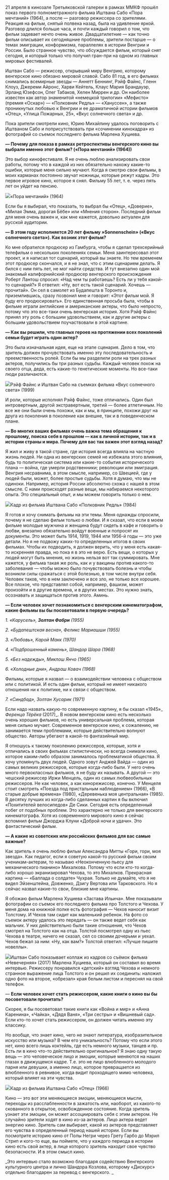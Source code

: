 21 апреля в кинозале Третьяковской галереи в рамках ММКФ прошёл показ первого полнометражного фильма Иштвана Сабо «Пора мечтаний» (1964), а после — разговор режиссера со зрителями. Реакция на фильм, снятый полвека назад, была на удивление яркой. Разговор длился больше часа, и почти каждый говорил о том, что фильм задевает нечто очень живое. Двадцатилетние — как точно фильм описывает их сегодняшние проблемы, зрители постарше — о темах эмиграции, конформизма, параллелях в истории Венгрии и России. Было странное чувство, что обсуждается фильм, который снят сегодня, и который только что получил гран-при на одном из главных мировых фестивалей.

Иштван Сабо — режиссер, открывший миру Венгрию, которому венгерское кино обязано мировой славой. Сабо 81 год, в его фильмах снимались всемирные звезды — Аннетт Беннинг, Рэйф Файнс, Гленн Клоуз, Джереми Айронс, Харви Кейтель, Клаус Мария Брандауэр, Эрланд Юзефсон, Олег Табаков, Хелен Миррен и др. Он наиболее известен как автор знаменитой «немецкой трилогии» «Мефисто» (премия «Оскар») — «Полковник Редль» — «Хануссен», а также проникнутых любовью к Венгрии и ее драматичной истории фильмов «Отец», «Улица Пожарных, 25», «Вкус солнечного света» и др[‌](#).

Пока зрители смотрели кино, Юрию Михайлину удалось поговорить с Иштваном Сабо и поприсутствовать при «сочинении кинокадра» из фотографий со съемок последнего фильма Марлена Хуциева.

**— Почему для показа в рамках ретроспективы венгерского кино вы выбрали именно этот фильм? («Пора мечтаний» (1964))**

Это выбор кинофестиваля. Я не очень люблю анализировать свои работы, потому что в каждой из них обязательно нахожу какие-то ошибки, которые меня сильно мучают. Когда я смотрю свои фильмы, в моих карманах постоянно звучат ножницы, которые режут кадры. Это первое игровое кино, которое я снял. Фильму 55 лет, т. е. через пять лет он уйдет на пенсию.   


![](https://assets.discours.io/unsafe/900x/production/image/36029f60-6cb6-11e9-9137-393c40feadba.jpg)«Пора мечтаний» (1964)

Если бы я выбирал, что показать, то выбрал бы «Отец», «Доверие», «Милая Эмма, дорогая Бёбе» или «Мнения сторон». Последний фильм для меня очень важен и, как мне кажется, довольно актуален для русской аудитории.   


**— В этом году исполняется 20 лет фильму »Sonnenschein» («Вкус солнечного света»). Как возник этот фильм?**

Ко мне обратился продюсер из Гамбурга, чтобы я сделал трехсерийный телефильм о нескольких поколениях семьи. Меня заинтересовал этот проект, и я написал тот сценарий, который вы знаете. Но тем временем этот продюсер скончался, и я не знал, что с этим сценарием делать. Я бился с ним пять лет, не мог найти средства. И тут внезапно один мой знакомый калифорнийский продюсер венгерского происхождения Роберт Лантош спросил: «Над чем ты работаешь? Есть ли у тебя какой-то сценарий?» Я ответил: «Ну, вот есть такой сценарий. Хочешь — прочитай». Он сел в самолет из Будапешта в Торонто и, приземлившись, сразу позвонил мне и говорит: «Этот фильм мой. Я буду его продюсировать». Его единственная просьба была, чтобы в фильме играли английские и американские актеры, что было непросто, потому что это все-таки очень венгерская история. Хотя Рэйф Файнс принял эту роль с большим удовольствием, как и другие актеры с большим удовольствием поучаствовали в этой картине.

**— Как вы решили, что главных героев на протяжении всех поколений семьи будет играть один актер?**

Это была изначальная идея, еще на этапе сценария. Дело в том, что зритель должен прочувствовать именно эту последовательность и преемственность ролей. Если бы мы разделили роли на трех разных актеров, получились бы три разных судьбы. Каждый человек похож на своего отца, деда, есть какие-то генетические моменты. Но все-таки люди различаются. 

![](https://assets.discours.io/unsafe/900x/production/image/af249a10-6cb6-11e9-9137-393c40feadba.jpg)Рэйф Файнс и Иштван Сабо на съемках фильма «Вкус солнечного света» (1999)

И роли, которые исполнял Рэйф Файнс, тоже отличались. Один был интровертным, другой экстравертным, третий — более атлетичным. Но все же они были очень похожи, как и мы, в принципе, похожи друг на друга из поколения в поколение как внешне, так и в поведенческом плане.  


**— Во многих ваших фильмах очень важна тема обращения к прошлому, поиска себя в прошлом — как в личной истории, так и в истории страны и мира. Почему для вас так важен этот взгляд назад?**

Я жил и живу в такой стране, где история всегда влияла на частную жизнь людей. Ни одна из венгерских семей не избежала этого влияния, будь то политическая система или какие-то события исторического плана — война, где умерли родственники; революции или эмиграция. Венгрия несравнима, в этом смысле, например, со Швецией, где у людей были, может, более простые судьбы. Хотя я думаю, что мы не одиноки. Например, история России абсолютно схожа с нашей в этом смысле. С нами происходят разные вещи, мы набираемся некоторого опыта. Это специальный опыт, и мы можем говорить только о нем.

![](https://assets.discours.io/unsafe/900x/production/image/88556c40-6cb9-11e9-9137-393c40feadba.jpg)Кадр из фильма Иштвана Сабо «Полковник Редль» (1984)

Я готов и хочу снимать фильмы на эти темы. Меня однажды спросили, почему я не сделаю фильм только о любви. И я сказал, что если в моем фильме молодые мужчина и женщина будут сидеть в кафе и говорить о любви, внезапно обязательно войдут военные и попросят их документы. Это может быть 1914, 1919, 1944 или 1956-й годы — это уже детали. Но я не подвожу каких-то определенных итогов в своих фильмах. Чтобы их подводить, я должен верить, что у меня есть какая-то искренняя правда, но пока я в это не верю. Есть вещи, о которых у людей могут быть мнения, но жизнь нельзя вот так суммировать. Мне кажется, у фильма такая же роль, как и у вакцины против какого-то заболевания — чтобы можно было почувствовать болезнь и чтобы возникли силы сражаться с этой болезнью, в том числе внутри себя. Человек таков, что в нем заключено и все зло, не только все хорошее. Все плохое, что представлял собой, например, фашизм, может произойти и в другие времена, и в других местах. Это нужно знать, осознавать и защищаться против этого. Аминь.  


**— Если человек хочет познакомиться с венгерским кинематографом, какие фильмы вы бы посоветовали в первую очередь?**

_1\. «Карусель», __Золтан Фабри__ (1955)_  


_2\. «Будапештская весна», Феликс Мариашши (1955)_

_3\. «Любовь», Карой Макк (1970)_

_4\. «Подброшенный камень», Шандор Шара (1968)_

_5\. «Без надежды», Миклош Янчо (1965)_

_6\. «Холодные дни», Андраш Ковач (1968)_

Фильмы, которые я назвал — о взаимодействии человека с обществом или с политикой. И есть один фильм, который не имеет никакого отношения ни к политике, ни к связи с обществом. 

_7\. «Синдбад», Золтан Хусарик (1971)_

Если надо назвать какую-то современную картину, я бы сказал «1945»_ _Ференца Тёрёка_ (2017)_. В новом венгерском кино есть несколько очень хороших фильмов, но есть универсальная проблема, которая меня сильно мучает. Современное венгерское кино, к сожалению, не занимается теми проблемами, которые действительно волнуют общество. Авторы убегают в какой-то фантазийный мир.

Я отношусь к такому поколению режиссеров, которые, хотя и отличались в своих фильмах стилистически, но всегда снимали кино, которое каким-либо образом занималось проблематикой общества. Я хочу упомянуть двух людей. Одного зовут Анджей Вайда — один из самых великих режиссеров, которые когда-либо были. У него очень много первоклассных фильмов, я не буду их называть. А другой — это чешский режиссер Иржи Менцель, один из самых любвеобильных режиссеров. Не как человек, а как кинорежиссер, конечно. У Менцеля стоит смотреть «Поезда под пристальным наблюдением» (1966), «В старые добрые времена» (1980), «Деревенька моя центральная» (1985). В десятку лучших из когда-либо сделанных картин я бы включил «Похитителей велосипедов» Де Сики. Сегодня есть определенный побег от подобных проблем. Это характерно не только для венгерского кинематографа. Хотя из современного мирового кино я сейчас вспомнил фильм Джорджа Клуни «Доброй ночи и удачи». Это фантастический фильм. 

**— А какие из советских или российских фильмов для вас самые важные?**

Как зритель я очень люблю фильм Александра Митты «Гори, гори, моя звезда». Как педагог, если я советую какой-то русский фильм своим ученикам-актерам, то называю «Неоконченную пьесу для механического пианино» Михалкова. Потому что если кто-то когда-либо хорошо экранизировал Чехова, то это Михалков. Прекрасная картина — «Баллада о солдате» Чухрая. Только не думайте, что я не видел Эйзенштейна, Довженко, Дзигу Вертова или Тарковского. Но я сейчас назвал какие-то свои, близкие мне картины.  


Я обожаю фильм Марлена Хуциева «Застава Ильича». ﻿Мне показывали фотографии со съемок его последнего фильма про Толстого и Чехова. У меня дома на книжной полке есть фотография — Чехов наносит визит Толстому. И Чехов там сидит как маленький ребенок. На фото со съемок актеру удалось это передать — он также ведет себя как мальчик. У них действительно были такие отношения, что Чехов смотрел на Толстого как на отца. Толстой посмотрел одну из пьес Чехова в театре, ничего не сказал, сел со своими дочерьми и уехал. Чехов бежал за ним: «Ну, как вам?» Толстой ответил: «Лучше пишите новеллы».

![](https://assets.discours.io/unsafe/900x/production/image/a1f6b6c0-717a-11e9-a783-5122308c3d0b.jpg)Иштван Сабо показывает коллаж из кадров со съёмок фильма «Невечерняя» (2017) Марлена Хуциева, который он составил во время интервью. Режиссеру понравился «детский» взгляд Чехова и немного странное выражение лица Толстого и он решил их соединить: наложил одно фото на второе, «обрезал» края белым листом и переснял на свой телефон. 

﻿​— **Если человек хочет стать режиссером, какие книги о кино вы бы посоветовали прочитать?**

Скорее, я бы посоветовал такие книги как «Война и мир» и «Анна Каренина», «Чайка», «Дядя Ваня», «Три сестры» и «Вишневый сад». Если кто-то хочет стать режиссером, он должен читать именно эту классику.  


Но вообще, что знает кино, чего не знают литература, изобразительное искусство или музыка? В чем его уникальность? Потому что если этого нет, кино всего лишь коктейль, где есть немного музыки, танцев и пр. Есть ли в кино что-то действительно оригинальное? Я знаю одну такую вещь — это человеческое лицо и эмоции, которые меняются на наших глазах в движущемся кадре. Т.е. это не лицо влюбленного молодого парня или девушки, а именно лицо, которое превращается из влюбленного в ревнивое, когда видит проходящего мимо человека, который влияет на эти чувства. 

![](https://assets.discours.io/unsafe/900x/production/image/dbae1f20-6cb6-11e9-9137-393c40feadba.jpg)Кадр из фильма Иштвана Сабо «Отец» (1966)

Кино — это вот эти меняющиеся эмоции, меняющиеся мысли, переходы из расслабленности в зажатость или, наоборот, из какого-то скованного в открытое, освобожденное состояние. Когда зритель узнает эти эмоции, он может ассоциировать себя с этим актером. Не случайно зрители ходят в кино из-за актеров. Лицо актера ведет энергию кино. Зритель сам выбирает, какой из актеров представляет его чувства в определенный период нашей истории. Если вы посмотрите историю кино от Полы Негри через Грету Гарбо до Мэрил Стрип и кого-то еще, вы поймете, что у каждого периода в истории кино есть свой актер, в лице которого зритель находит свое чувство безопасности. И в этом смысл кино.

_Это интервью стало возможно благодаря содействию Венгерского культурного центра и лично Шандора Козлова, которому «Дискурс» отдельно благодарен за перевод с венгерского. _  


